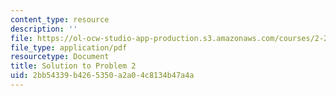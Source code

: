 ```yaml
---
content_type: resource
description: ''
file: https://ol-ocw-studio-app-production.s3.amazonaws.com/courses/2-25-advanced-fluid-mechanics-fall-2013/2bb54339b4265350a2a04c8134b47a4a_MIT2_25F13_Fin_2004_Q2Sol.pdf
file_type: application/pdf
resourcetype: Document
title: Solution to Problem 2
uid: 2bb54339-b426-5350-a2a0-4c8134b47a4a
---
```


